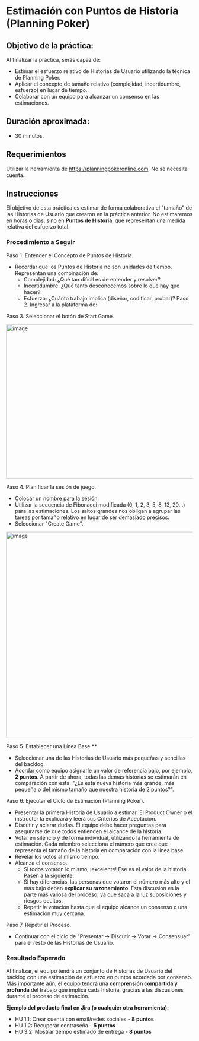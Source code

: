 # Estimación con Puntos de Historia (Planning Poker)

## Objetivo de la práctica:
Al finalizar la práctica, serás capaz de:
-   Estimar el esfuerzo relativo de Historias de Usuario utilizando la técnica de Planning Poker.
-   Aplicar el concepto de tamaño relativo (complejidad, incertidumbre, esfuerzo) en lugar de tiempo.
-   Colaborar con un equipo para alcanzar un consenso en las estimaciones.

## Duración aproximada:
-   30 minutos.

## Requerimientos
Utilizar la herramienta de https://planningpokeronline.com.
No se necesita cuenta.

## Instrucciones

El objetivo de esta práctica es estimar de forma colaborativa el "tamaño" de las Historias de Usuario que crearon en la práctica anterior. No estimaremos en horas o días, sino en **Puntos de Historia**, que representan una medida relativa del esfuerzo total.

### Procedimiento a Seguir

Paso 1. Entender el Concepto de Puntos de Historia.
-   Recordar que los Puntos de Historia no son unidades de tiempo. Representan una combinación de:
    -   Complejidad: ¿Qué tan difícil es de entender y resolver?
    -   Incertidumbre: ¿Qué tanto desconocemos sobre lo que hay que hacer?
    -   Esfuerzo: ¿Cuánto trabajo implica (diseñar, codificar, probar)?
Paso 2. Ingresar a la plataforma de:

Paso 3. Seleccionar el botón de Start Game.

<img width="616" height="415" alt="image" src="https://github.com/user-attachments/assets/106424da-b8d4-4b45-8942-bf875645e11f" />

Paso 4. Planificar la sesión de juego.
-   Colocar un nombre para la sesión.
-   Utilizar la secuencia de Fibonacci modificada (0, 1, 2, 3, 5, 8, 13, 20...) para las estimaciones. Los saltos grandes nos obligan a agrupar las tareas por tamaño relativo en lugar de ser demasiado precisos.
-   Seleccionar "Create Game".

<img width="869" height="555" alt="image" src="https://github.com/user-attachments/assets/6f5a5b13-78cb-4167-9ba2-b78853106ce7" />

Paso 5. Establecer una Línea Base.**
-   Seleccionar una de las Historias de Usuario más pequeñas y sencillas del backlog.
-   Acordar como equipo asignarle un valor de referencia bajo, por ejemplo, **2 puntos**. A partir de ahora, todas las demás historias se estimarán en comparación con esta: "¿Es esta nueva historia más grande, más pequeña o del mismo tamaño que nuestra historia de 2 puntos?".

Paso 6. Ejecutar el Ciclo de Estimación (Planning Poker).
-   Presentar la primera Historia de Usuario a estimar. El Product Owner o el instructor la explicará y leerá sus Criterios de Aceptación.
-   Discutir y aclarar dudas. El equipo debe hacer preguntas para asegurarse de que todos entienden el alcance de la historia.
-   Votar en silencio y de forma individual, utilizando la herramienta de estimación. Cada miembro selecciona el número que cree que representa el tamaño de la historia en comparación con la línea base.
-   Revelar los votos al mismo tiempo.
-   Alcanza el consenso.
    -   Si todos votaron lo mismo, ¡excelente! Ese es el valor de la historia. Pasen a la siguiente.
    -   Si hay diferencias, las personas que votaron el número más alto y el más bajo deben **explicar su razonamiento**. Esta discusión es la parte más valiosa del proceso, ya que saca a la luz suposiciones y riesgos ocultos.
    -   Repetir la votación hasta que el equipo alcance un consenso o una estimación muy cercana.

Paso 7. Repetir el Proceso.
-   Continuar con el ciclo de "Presentar -> Discutir -> Votar -> Consensuar" para el resto de las Historias de Usuario.

### Resultado Esperado
Al finalizar, el equipo tendrá un conjunto de Historias de Usuario del backlog con una estimación de esfuerzo en puntos acordada por consenso. Más importante aún, el equipo tendrá una **comprensión compartida y profunda** del trabajo que implica cada historia, gracias a las discusiones durante el proceso de estimación.

**Ejemplo del producto final en Jira (o cualquier otra herramienta):**
-   HU 1.1: Crear cuenta con email/redes sociales - **8 puntos**
-   HU 1.2: Recuperar contraseña - **5 puntos**
-   HU 3.2: Mostrar tiempo estimado de entrega - **8 puntos**
